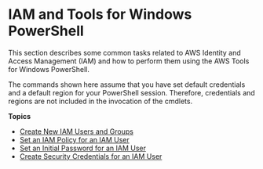 # IAM and Tools for Windows PowerShell<a name="pstools-iam"></a>

This section describes some common tasks related to AWS Identity and Access Management \(IAM\) and how to perform them using the AWS Tools for Windows PowerShell\.

The commands shown here assume that you have set default credentials and a default region for your PowerShell session\. Therefore, credentials and regions are not included in the invocation of the cmdlets\.

**Topics**
+ [Create New IAM Users and Groups](pstools-iam-new-user-group.md)
+ [Set an IAM Policy for an IAM User](pstools-iam-policy.md)
+ [Set an Initial Password for an IAM User](pstools-iam-set-pw.md)
+ [Create Security Credentials for an IAM User](pstools-iam-create-creds.md)